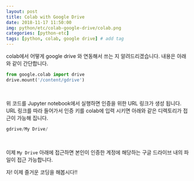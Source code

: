 ```yaml
---
layout: post
title: Colab with Google Drive 
date: 2018-11-17 11:50:00
img: python/etc/colab-google-drive/colab.png
categories: [python-etc] 
tags: [python, colab, google drive] # add tag
---
```


colab에서 어떻게 google drive 와 연동해서 쓰는 지 알려드리겠습니다. 내용은 아래와 같이 간단합니다.

```python
from google.colab import drive
drive.mount('/content/gdrive')
```

<br>

위 코드를 Jupyter notebook에서 실행하면 인증을 위한 URL 링크가 생성 됩니다.
URL 링크를 따라 들어가서 인증 키를 colab에 입력 시키면 아래와 같은 디렉토리가 접근이 가능해 집니다.

```python
gdrive/My Drive/
```

<br>

이제 `My Drive` 아래에 접근하면 본인이 인증한 계정에 해당하는 구글 드라이브 내의 파일이 접근 가능합니다.

자! 이제 즐거운 코딩을 해봅시다!!